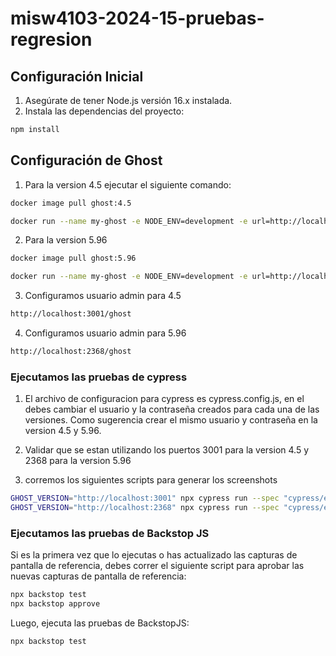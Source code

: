 # misw4103-2024-15-pruebas-regresion

## Configuración Inicial

1. Asegúrate de tener Node.js versión 16.x instalada.
2. Instala las dependencias del proyecto:

```bash
npm install
```

## Configuración de Ghost

1. Para la version 4.5 ejecutar el siguiente comando:

```bash
docker image pull ghost:4.5

docker run --name my-ghost -e NODE_ENV=development -e url=http://localhost:3001 -p 3001:2368 ghost:4.5
```

2. Para la version 5.96

```bash
docker image pull ghost:5.96

docker run --name my-ghost -e NODE_ENV=development -e url=http://localhost:2368 -p 2368:2368 ghost:5.96
```

3. Configuramos usuario admin para 4.5

```bash
http://localhost:3001/ghost
```

4. Configuramos usuario admin para 5.96

```bash
http://localhost:2368/ghost
```

### Ejecutamos las pruebas de cypress

1. El archivo de configuracion para cypress es cypress.config.js, en el debes cambiar el usuario y la contraseña creados para cada una de las versiones. Como sugerencia crear el mismo usuario y contraseña en la version 4.5 y 5.96.

2. Validar que se estan utilizando los puertos 3001 para la version 4.5 y 2368 para la version 5.96

3. corremos los siguientes scripts para generar los screenshots

```bash
GHOST_VERSION="http://localhost:3001" npx cypress run --spec "cypress/e2e/4.5/**/*"
GHOST_VERSION="http://localhost:2368" npx cypress run --spec "cypress/e2e/5.96/**/*"
```

### Ejecutamos las pruebas de Backstop JS

Si es la primera vez que lo ejecutas o has actualizado las capturas de pantalla de referencia, debes correr el siguiente script para aprobar las nuevas capturas de pantalla de referencia:

```bash
npx backstop test
npx backstop approve
```

Luego, ejecuta las pruebas de BackstopJS:

```bash
npx backstop test
```
